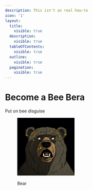 ```yaml
---
description: This isn't an real how-to
icon: '1'
layout:
  title:
    visible: true
  description:
    visible: true
  tableOfContents:
    visible: true
  outline:
    visible: true
  pagination:
    visible: true
---
```


# Become a Bee Bera

Put on bee disguise

<div align="left"><figure><img src="../.gitbook/assets/image 84.png" alt="" width="188"><figcaption><p>Bear</p></figcaption></figure></div>
